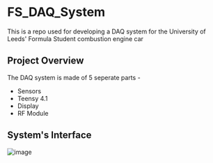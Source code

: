 # FS_DAQ_System

This is a repo used for developing a DAQ system for the University of Leeds' Formula Student combustion engine car

## Project Overview

The DAQ system is made of 5 seperate parts - 

- Sensors
- Teensy 4.1
- Display
- RF Module

## System's Interface

![image](https://github.com/CameronLR/FS_DAQ_System/assets/121201600/d424b621-1273-4bb4-8489-2ca393bdcc2f)


